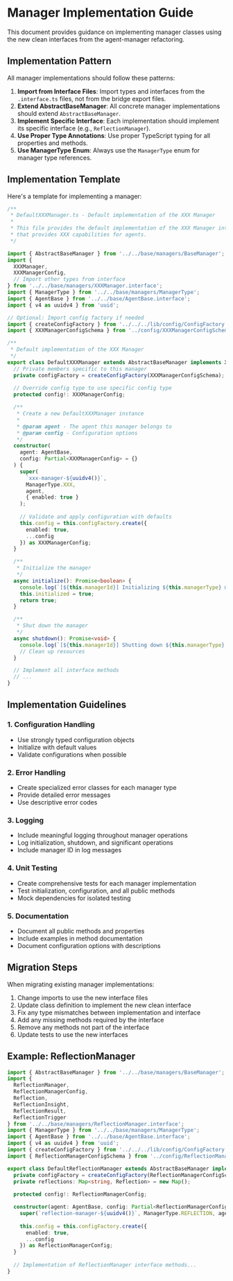 # Manager Implementation Guide

This document provides guidance on implementing manager classes using the new clean interfaces from the agent-manager refactoring.

## Implementation Pattern

All manager implementations should follow these patterns:

1. **Import from Interface Files**: Import types and interfaces from the `.interface.ts` files, not from the bridge export files.
2. **Extend AbstractBaseManager**: All concrete manager implementations should extend `AbstractBaseManager`.
3. **Implement Specific Interface**: Each implementation should implement its specific interface (e.g., `ReflectionManager`).
4. **Use Proper Type Annotations**: Use proper TypeScript typing for all properties and methods.
5. **Use ManagerType Enum**: Always use the `ManagerType` enum for manager type references.

## Implementation Template

Here's a template for implementing a manager:

```typescript
/**
 * DefaultXXXManager.ts - Default implementation of the XXX Manager
 * 
 * This file provides the default implementation of the XXX Manager interface
 * that provides XXX capabilities for agents.
 */

import { AbstractBaseManager } from '../../base/managers/BaseManager';
import { 
  XXXManager, 
  XXXManagerConfig,
  // Import other types from interface
} from '../../base/managers/XXXManager.interface';
import { ManagerType } from '../../base/managers/ManagerType';
import { AgentBase } from '../../base/AgentBase.interface';
import { v4 as uuidv4 } from 'uuid';

// Optional: Import config factory if needed
import { createConfigFactory } from '../../../lib/config/ConfigFactory';
import { XXXManagerConfigSchema } from '../config/XXXManagerConfigSchema';

/**
 * Default implementation of the XXX Manager
 */
export class DefaultXXXManager extends AbstractBaseManager implements XXXManager {
  // Private members specific to this manager
  private configFactory = createConfigFactory(XXXManagerConfigSchema);
  
  // Override config type to use specific config type
  protected config!: XXXManagerConfig;

  /**
   * Create a new DefaultXXXManager instance
   * 
   * @param agent - The agent this manager belongs to
   * @param config - Configuration options
   */
  constructor(
    agent: AgentBase,
    config: Partial<XXXManagerConfig> = {}
  ) {
    super(
      `xxx-manager-${uuidv4()}`,
      ManagerType.XXX,
      agent,
      { enabled: true }
    );
    
    // Validate and apply configuration with defaults
    this.config = this.configFactory.create({
      enabled: true,
      ...config
    }) as XXXManagerConfig;
  }

  /**
   * Initialize the manager
   */
  async initialize(): Promise<boolean> {
    console.log(`[${this.managerId}] Initializing ${this.managerType} manager`);
    this.initialized = true;
    return true;
  }

  /**
   * Shut down the manager
   */
  async shutdown(): Promise<void> {
    console.log(`[${this.managerId}] Shutting down ${this.managerType} manager`);
    // Clean up resources
  }

  // Implement all interface methods
  // ...
}
```

## Implementation Guidelines

### 1. Configuration Handling

- Use strongly typed configuration objects
- Initialize with default values
- Validate configurations when possible

### 2. Error Handling

- Create specialized error classes for each manager type
- Provide detailed error messages
- Use descriptive error codes

### 3. Logging

- Include meaningful logging throughout manager operations
- Log initialization, shutdown, and significant operations
- Include manager ID in log messages

### 4. Unit Testing

- Create comprehensive tests for each manager implementation
- Test initialization, configuration, and all public methods
- Mock dependencies for isolated testing

### 5. Documentation

- Document all public methods and properties
- Include examples in method documentation
- Document configuration options with descriptions

## Migration Steps

When migrating existing manager implementations:

1. Change imports to use the new interface files
2. Update class definition to implement the new clean interface
3. Fix any type mismatches between implementation and interface
4. Add any missing methods required by the interface
5. Remove any methods not part of the interface
6. Update tests to use the new interfaces

## Example: ReflectionManager

```typescript
import { AbstractBaseManager } from '../../base/managers/BaseManager';
import { 
  ReflectionManager,
  ReflectionManagerConfig,
  Reflection,
  ReflectionInsight,
  ReflectionResult,
  ReflectionTrigger
} from '../../base/managers/ReflectionManager.interface';
import { ManagerType } from '../../base/managers/ManagerType';
import { AgentBase } from '../../base/AgentBase.interface';
import { v4 as uuidv4 } from 'uuid';
import { createConfigFactory } from '../../../lib/config/ConfigFactory';
import { ReflectionManagerConfigSchema } from '../config/ReflectionManagerConfigSchema';

export class DefaultReflectionManager extends AbstractBaseManager implements ReflectionManager {
  private configFactory = createConfigFactory(ReflectionManagerConfigSchema);
  private reflections: Map<string, Reflection> = new Map();
  
  protected config!: ReflectionManagerConfig;

  constructor(agent: AgentBase, config: Partial<ReflectionManagerConfig> = {}) {
    super(`reflection-manager-${uuidv4()}`, ManagerType.REFLECTION, agent, { enabled: true });
    
    this.config = this.configFactory.create({
      enabled: true,
      ...config
    }) as ReflectionManagerConfig;
  }
  
  // Implementation of ReflectionManager interface methods...
}